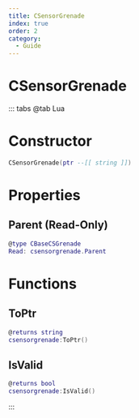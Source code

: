 ```yaml
---
title: CSensorGrenade
index: true
order: 2
category:
  - Guide
---
```


# CSensorGrenade

::: tabs
@tab Lua
# Constructor
```lua
CSensorGrenade(ptr --[[ string ]])
```
# Properties
## Parent (Read-Only)
```lua
@type CBaseCSGrenade
Read: csensorgrenade.Parent
```
# Functions
## ToPtr
```lua
@returns string
csensorgrenade:ToPtr()
```
## IsValid
```lua
@returns bool
csensorgrenade:IsValid()
```

:::